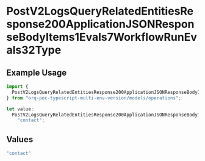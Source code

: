 # PostV2LogsQueryRelatedEntitiesResponse200ApplicationJSONResponseBodyItems1Evals7WorkflowRunEvals32Type

## Example Usage

```typescript
import {
  PostV2LogsQueryRelatedEntitiesResponse200ApplicationJSONResponseBodyItems1Evals7WorkflowRunEvals32Type,
} from "orq-poc-typescript-multi-env-version/models/operations";

let value:
  PostV2LogsQueryRelatedEntitiesResponse200ApplicationJSONResponseBodyItems1Evals7WorkflowRunEvals32Type =
    "contact";
```

## Values

```typescript
"contact"
```